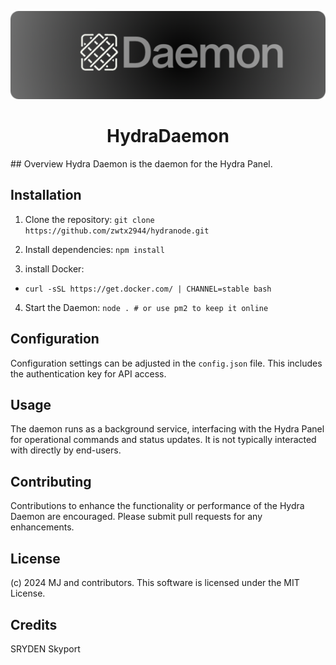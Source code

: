 <p align="center">
  <img src="https://raw.githubusercontent.com/HydraLabs-beta/sedar/main/HydraDaemon2.png" alt="HydraBanner">
</p>

<h1 align="center">HydraDaemon</h1>
## Overview
Hydra Daemon is the daemon for the Hydra Panel.

## Installation
1. Clone the repository:
`git clone https://github.com/zwtx2944/hydranode.git`

2. Install dependencies:
`npm install`

3. install Docker:
- `curl -sSL https://get.docker.com/ | CHANNEL=stable bash`

4. Start the Daemon:
`node . # or use pm2 to keep it online`

## Configuration
Configuration settings can be adjusted in the `config.json` file. This includes the authentication key for API access.

## Usage
The daemon runs as a background service, interfacing with the Hydra Panel for operational commands and status updates. It is not typically interacted with directly by end-users.

## Contributing
Contributions to enhance the functionality or performance of the Hydra Daemon are encouraged. Please submit pull requests for any enhancements.

## License
(c) 2024 MJ and contributors. This software is licensed under the MIT License.


## Credits
SRYDEN
Skyport
